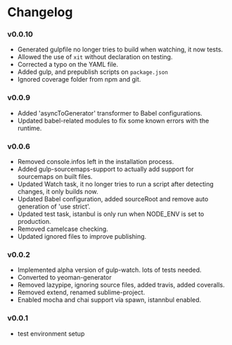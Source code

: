 # Changelog
### v0.0.10

- Generated gulpfile no longer tries to build when watching, it now tests.
- Allowed the use of `xit` without declaration on testing.
- Corrected a typo on the YAML file.
- Added gulp, and prepublish scripts on `package.json`
- Ignored coverage folder from npm and git.

### v0.0.9

- Added 'asyncToGenerator' transformer to Babel configurations.
- Updated babel-related modules to fix some known errors with the runtime.

### v0.0.6

- Removed console.infos left in the installation process.
- Added gulp-sourcemaps-support to actually add support for sourcemaps on built files.
- Updated Watch task, it no longer tries to run a script after detecting changes, it only builds now.
- Updated Babel configuration, added sourceRoot and remove auto generation of 'use strict'.
- Updated test task, istanbul is only run when NODE_ENV is set to production.
- Removed camelcase checking.
- Updated ignored files to improve publishing.

### v0.0.2

- Implemented alpha version of gulp-watch. lots of tests needed.
- Converted to yeoman-generator
- Removed lazypipe,  ignoring source files, added travis, added coveralls.
- Removed extend, renamed sublime-project.
- Enabled mocha and chai support vía spawn, istannbul enabled.

### v0.0.1

- test environment setup
